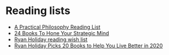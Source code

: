# Reading lists

- [A Practical Philosophy Reading List](https://ryanholiday.net/a-practical-philosophy-reading-list/)
- [24 Books To Hone Your Strategic Mind](https://ryanholiday.net/24-best-books-strategy/)
- [Ryan Holiday reading wish list](https://www.amazon.com/gp/registry/registry.html?tag=ryanholnet-20&ie=UTF8&type=wishlist&id=3CCBV5Q0UDIXI)
- [Ryan Holiday Picks 20 Books to Help You Live Better in 2020](https://forge.medium.com/20-books-to-help-you-live-better-in-2020-dd543adc0e94)
